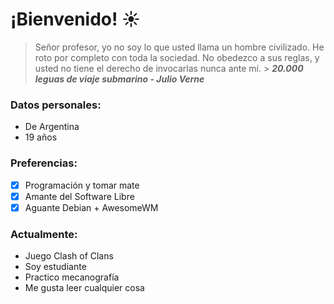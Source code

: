 # ¡Bienvenido! :sunny:

> Señor profesor, yo no soy lo que usted llama un hombre civilizado. He roto por completo con toda la sociedad. No obedezco a sus reglas, y usted no tiene el derecho de invocarlas nunca ante mí. 
	> ***20.000 leguas de viaje submarino - Julio Verne***

### Datos personales:
- De Argentina
- 19 años

### Preferencias:
- [x] Programación y tomar mate
- [x] Amante del Software Libre
- [x] Aguante Debian + AwesomeWM

### Actualmente:
- Juego Clash of Clans
- Soy estudiante
- Practico mecanografía
- Me gusta leer cualquier cosa
